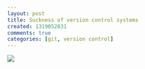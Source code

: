 ```yaml
---
layout: post
title: Suckness of version control systems
created: 1319052831
comments: true
categories: [git, version control]
---
```

<img src="https://czettner.com/sites/default/files/versioncontrol.png"/>
